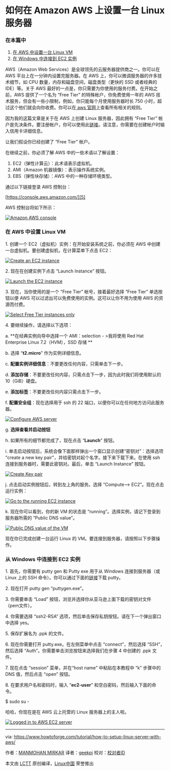 如何在 Amazon AWS 上设置一台 Linux 服务器
============================================================

### 在本篇中

1.  [在 AWS 中设置一台 Linux VM][1]
2.  [在 Windows 中连接到 EC2 实例][2]

AWS（Amazon Web Services）是全球领先的云服务器提供商之一。你可以在 AWS 平台上在一分钟内设置完服务器。在 AWS 上，你可以微调服务器的许多技术细节，如 CPU 数量，内存和磁盘空间，磁盘类型（更快的 SSD 或者经典的 IDE）等。关于 AWS 最好的一点是，你只需要为你使用的服务付费。在开始之前，AWS 提供了一个名为 “Free Tier” 的特殊帐户，你免费使用一年的 AWS 技术服务，但会有一些小限制，例如，你只能每个月使用服务器时长 750 小时，超过这个他们就会向你收费。你可以在[ aws 官网][3]上查看所有相关的规则。

因为我的这篇文章是关于在 AWS 上创建 Linux 服务器，因此拥有 “Free Tier” 帐户是先决条件。要注册帐户，你可以使用此[链接][4]。请注意，你需要在创建帐户时输入信用卡详细信息。

让我们假设你已经创建了 “Free Tier” 帐户。

在继续之前，你必须了解 AWS 中的一些术语以了解设置：

1. EC2（弹性计算云）：此术语表示虚拟机。
2. AMI（Amazon 机器镜像）：表示操作系统实例。
3. EBS（弹性块存储）：AWS 中的一种存储环境类型。

通过以下链接登录 AWS 控制台：

[https://console.aws.amazon.com/][5]

AWS 控制台将如下所示：

[
 ![Amazon AWS console](https://www.howtoforge.com/images/how_to_setup_linux_server_with_aws/aws_console.JPG) 
][6]

### 在 AWS 中设置 Linux VM

1\. 创建一个 EC2（虚拟机）实例：在开始安装系统之前，你必须在 AWS 中创建一台虚拟机。要创建虚拟机，在计算菜单下点击 EC2：

[
 ![Create an EC2 instance](https://www.howtoforge.com/images/how_to_setup_linux_server_with_aws/aws_console_ec21.png) 
][7]

2\. 现在在创建实例下点击 “Launch Instance” 按钮。

[
 ![Launch the EC2 instance](https://www.howtoforge.com/images/how_to_setup_linux_server_with_aws/aws_launch_ec2.png) 
][8]

3\. 现在，当你使用的是一个 “Free Tier” 帐号，接着最好选择 “Free Tier” 单选按钮以便 AWS 可以过滤出可以免费使用的实例。这可以让你不用为使用 AWS 的资源而付费。

[
 ![Select Free Tier instances only](https://www.howtoforge.com/images/how_to_setup_linux_server_with_aws/aws_free_tier_radio1.png) 
][9]

4\. 要继续操作，请选择以下选项：

a\. **在经典实例向导中选择一个 AMI：selection - >我将使用 Red Hat Enterprise Linux 7.2（HVM），SSD 存储 **

b\. 选择 “**t2.micro**” 作为实例详细信息。

c\. **配置实例详细信息**：不要更改任何内容，只需单击下一步。

d\. **添加存储**：不要更改任何内容，只需点击下一步，因为此时我们将使用默认的 10（GiB）硬盘。

e\. **添加标签**：不要更改任何内容只需点击下一步。

f\. **配置安全组**：现在选择用于 ssh 的 22 端口，以便你可以在任何地方访问此服务器。

[
 ![Configure AWS server](https://www.howtoforge.com/images/how_to_setup_linux_server_with_aws/aws_ssh_port1.png) 
][10]

g\. **选择查看并启动按钮**

h\. 如果所有的细节都完成了，现在点击 “**Launch**” 按钮。

i\. 单击启动按钮后，系统会像下面那样弹出一个窗口显示创建“密钥对”：选择选项 “create a new key pair”，并给密钥对起个名字。接下来下载下来。在使用 ssh 连接到服务器时，需要此密钥对。最后，单击 “Launch Instance” 按钮。

[
 ![Create Key pair](https://www.howtoforge.com/images/how_to_setup_linux_server_with_aws/aws_key_pair.png) 
][11]

j\. 点击启动实例按钮后，转到左上角的服务。选择 “Compute--> EC2”。现在点击运行实例：

[
 ![Go to the running EC2 instance](https://www.howtoforge.com/images/how_to_setup_linux_server_with_aws/aws_running_instance.png) 
][12]

k\. 现在你可以看到，你的新 VM 的状态是 “running”。选择实例，请记下登录到服务器所需的 “Public DNS value”。

[
 ![Public DNS value of the VM](https://www.howtoforge.com/images/how_to_setup_linux_server_with_aws/aws_dns_value.png) 
][13]

现在你已完成创建一台运行 Linux 的 VM。要连接到服务器，请按照以下步骤操作。


### 从 Windows 中连接到 EC2 实例

1\. 首先，你需要有 putty gen 和 Putty exe 用于从 Windows 连接到服务器（或 Linux 上的 SSH 命令）。你可以通过下面的[链接][14]下载 putty。

2\. 现在打开 putty gen “puttygen.exe”。

3\. 你需要单击 “Load” 按钮，浏览并选择你从亚马逊上面下载的密钥对文件（pem文件）。

4\. 你需要选择 “ssh2-RSA” 选项，然后单击保存私钥按钮。请在下一个弹出窗口中选择 yes。

5\. 保存扩展名为 .ppk 的文件。

6\. 现在你需要打开 putty.exe。在左侧菜单中点击 “connect”，然后选择 “SSH”，然后选择 “Auth”。你需要单击浏览按钮来选择我们在步骤 4 中创建的 .ppk 文件。

7\. 现在点击 “session” 菜单，并在“host name” 中粘贴在本教程中 “k” 步骤中的 DNS 值，然后点击 “open” 按钮。

8\. 在要求用户名和密码时，输入 “**ec2-user**” 和空白密码，然后输入下面的命令。

$ sudo su - 

哈哈，你现在是在 AWS 云上托管的 Linux 服务器上的主人啦。

[
 ![Logged in to AWS EC2 server](https://www.howtoforge.com/images/how_to_setup_linux_server_with_aws/aws_putty1.JPG) 
][15]

--------------------------------------------------------------------------------

via: https://www.howtoforge.com/tutorial/how-to-setup-linux-server-with-aws/

作者：[MANMOHAN MIRKAR][a]
译者：[geekpi](https://github.com/geekpi)
校对：[校对者ID](https://github.com/校对者ID)

本文由 [LCTT](https://github.com/LCTT/TranslateProject) 原创编译，[Linux中国](https://linux.cn/) 荣誉推出

[a]:https://www.howtoforge.com/tutorial/how-to-setup-linux-server-with-aws/
[1]:https://www.howtoforge.com/tutorial/how-to-setup-linux-server-with-aws/#setup-a-linux-vm-in-aws
[2]:https://www.howtoforge.com/tutorial/how-to-setup-linux-server-with-aws/#connect-to-an-ec-instance-from-windows
[3]:http://aws.amazon.com/free/
[4]:http://aws.amazon.com/ec2/
[5]:https://console.aws.amazon.com/
[6]:https://www.howtoforge.com/images/how_to_setup_linux_server_with_aws/big/aws_console.JPG
[7]:https://www.howtoforge.com/images/how_to_setup_linux_server_with_aws/big/aws_console_ec21.png
[8]:https://www.howtoforge.com/images/how_to_setup_linux_server_with_aws/big/aws_launch_ec2.png
[9]:https://www.howtoforge.com/images/how_to_setup_linux_server_with_aws/big/aws_free_tier_radio1.png
[10]:https://www.howtoforge.com/images/how_to_setup_linux_server_with_aws/big/aws_ssh_port1.png
[11]:https://www.howtoforge.com/images/how_to_setup_linux_server_with_aws/big/aws_key_pair.png
[12]:https://www.howtoforge.com/images/how_to_setup_linux_server_with_aws/big/aws_running_instance.png
[13]:https://www.howtoforge.com/images/how_to_setup_linux_server_with_aws/big/aws_dns_value.png
[14]:http://www.chiark.greenend.org.uk/~sgtatham/putty/latest.html
[15]:https://www.howtoforge.com/images/how_to_setup_linux_server_with_aws/big/aws_putty1.JPG
